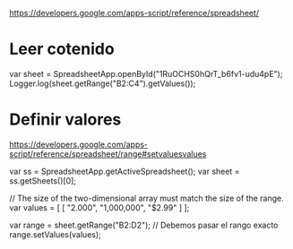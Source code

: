 https://developers.google.com/apps-script/reference/spreadsheet/

# Leer cotenido
var sheet = SpreadsheetApp.openById("1RuOCHS0hQrT_b6fv1-udu4pE");
Logger.log(sheet.getRange("B2:C4").getValues());

# Definir valores
https://developers.google.com/apps-script/reference/spreadsheet/range#setvaluesvalues

var ss = SpreadsheetApp.getActiveSpreadsheet();
var sheet = ss.getSheets()[0];

// The size of the two-dimensional array must match the size of the range.
var values = [
  [ "2.000", "1,000,000", "$2.99" ]
];

var range = sheet.getRange("B2:D2"); // Debemos pasar el rango exacto
range.setValues(values);
